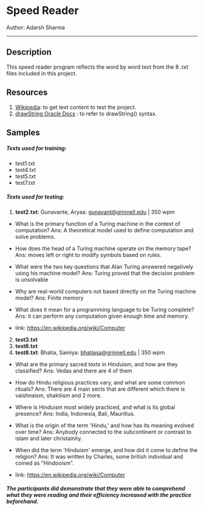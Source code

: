# Speed Reader

Author: Adarsh Sharma

---

## Description

This speed reader program reflects the word by word text from the 8 .txt files included in this project.

## Resources

1. [Wikipedia](https://www.wikipedia.org/): to get text content to test the project.
2. [drawString Oracle Docs](https://docs.oracle.com) : to refer to drawString() syntax.

## Samples

##### Texts used for training:

- test1.txt
- test4.txt
- test5.txt
- test7.txt

##### Texts used for testing:

1. **test2.txt**: Gunavante, Aryaa: gunavant@grinnell.edu | 350 wpm

- What is the primary function of a Turing machine in the context of computation?
  Ans: A theoretical model used to define computation and solve problems.
- How does the head of a Turing machine operate on the memory tape?
  Ans: moves left or right to modify symbols based on rules.
- What were the two key questions that Alan Turing answered negatively using his machine model?
  Ans: Turing proved that the decision problem is unsolvable

- Why are real-world computers not based directly on the Turing machine model?
  Ans: Finite memory

- What does it mean for a programming language to be Turing complete?
  Ans: it can perform any computation given enough time and memory.

- link: https://en.wikipedia.org/wiki/Computer

2. **test3.txt**
3. **test6.txt**
4. **test8.txt**: Bhatia, Samiya: bhatiasa@grinnell.edu | 350 wpm

- What are the primary sacred texts in Hinduism, and how are they classified?
  Ans: Vedas and there are 4 of them
- How do Hindu religious practices vary, and what are some common rituals?
  Ans: There are 4 main sects that are different which there is vaishnaism, shaktiism and 2 more.
- Where is Hinduism most widely practiced, and what is its global presence?
  Ans: India, Indonesia, Bali, Mauritius.
- What is the origin of the term 'Hindu,' and how has its meaning evolved over time?
  Ans: Anybody connected to the subcontinent or contrast to islam and later christainity.
- When did the term 'Hinduism' emerge, and how did it come to define the religion?
  Ans: It was written by Charles, some british individual and coined as "Hindooism".

- link: https://en.wikipedia.org/wiki/Computer

##### The participants did demonstrate that they were able to comprehend what they were reading and their efficiency increased with the practice beforehand.
